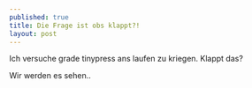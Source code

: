 ```yaml
---
published: true
title: Die Frage ist obs klappt?!
layout: post
---
```

Ich versuche grade tinypress ans laufen zu kriegen. Klappt das?

Wir werden es sehen..